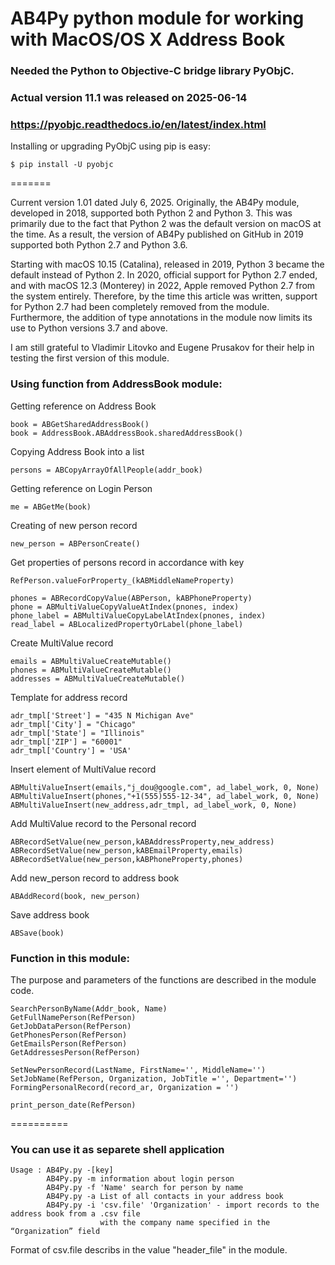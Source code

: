 

# AB4Py python module for working with MacOS/OS X Address Book

### Needed the Python to Objective-C bridge library PyObjC. 
### Actual version 11.1 was released on 2025-06-14 
### https://pyobjc.readthedocs.io/en/latest/index.html


Installing or upgrading PyObjC using pip is easy:

    $ pip install -U pyobjc

=======

Current version 1.01 dated July 6, 2025. 
Originally, the AB4Py module, developed in 2018, supported both Python 2 and Python 3. This was primarily due to the fact that Python 2 was the default version on macOS at the time. As a result, the version of AB4Py published on GitHub in 2019 supported both Python 2.7 and Python 3.6.

Starting with macOS 10.15 (Catalina), released in 2019, Python 3 became the default instead of Python 2. In 2020, official support for Python 2.7 ended, and with macOS 12.3 (Monterey) in 2022, Apple removed Python 2.7 from the system entirely.
Therefore, by the time this article was written, support for Python 2.7 had been completely removed from the module. Furthermore, the addition of type annotations in the module now limits its use to Python versions 3.7 and above.

I am still grateful to Vladimir Litovko and Eugene Prusakov for their help in testing the first version of this module.

### Using function from AddressBook module:

Getting reference on Address Book

    book = ABGetSharedAddressBook()
    book = AddressBook.ABAddressBook.sharedAddressBook()

Copying Address Book into a list

    persons = ABCopyArrayOfAllPeople(addr_book)

Getting reference on Login Person

    me = ABGetMe(book)

Creating of new person record

    new_person = ABPersonCreate()

Get properties of persons record in accordance with key

    RefPerson.valueForProperty_(kABMiddleNameProperty)
  
    phones = ABRecordCopyValue(ABPerson, kABPhoneProperty)
    phone = ABMultiValueCopyValueAtIndex(pnones, index)
    phone_label = ABMultiValueCopyLabelAtIndex(pnones, index)
    read_label = ABLocalizedPropertyOrLabel(phone_label)

Create MultiValue record

    emails = ABMultiValueCreateMutable()
    phones = ABMultiValueCreateMutable()
    addresses = ABMultiValueCreateMutable()

Template for address record

    adr_tmpl['Street'] = "435 N Michigan Ave"
    adr_tmpl['City'] = "Chicago"
    adr_tmpl['State'] = "Illinois"
    adr_tmpl['ZIP'] = "60001"
    adr_tmpl['Country'] = 'USA'

Insert element of MultiValue record

    ABMultiValueInsert(emails,"j_dou@google.com", ad_label_work, 0, None)
    ABMultiValueInsert(phones,"+1(555)555-12-34", ad_label_work, 0, None)
    ABMultiValueInsert(new_address,adr_tmpl, ad_label_work, 0, None)

Add MultiValue record to the Personal record

    ABRecordSetValue(new_person,kABAddressProperty,new_address)
    ABRecordSetValue(new_person,kABEmailProperty,emails)
    ABRecordSetValue(new_person,kABPhoneProperty,phones)

Add new_person record to address book 

    ABAddRecord(book, new_person)

Save address book  

    ABSave(book)


### Function in this module:

The purpose and parameters of the functions are described in the module code.

    SearchPersonByName(Addr_book, Name)
    GetFullNamePerson(RefPerson)
    GetJobDataPerson(RefPerson)
    GetPhonesPerson(RefPerson)
    GetEmailsPerson(RefPerson)
    GetAddressesPerson(RefPerson)

    SetNewPersonRecord(LastName, FirstName='', MiddleName='')
    SetJobName(RefPerson, Organization, JobTitle ='', Department='')
    FormingPersonalRecord(record_ar, Organization = '')
 
    print_person_date(RefPerson)
==========

### You can use it as separete shell application

    Usage : AB4Py.py -[key]
            AB4Py.py -m information about login person
            AB4Py.py -f 'Name' search for person by name
            AB4Py.py -a List of all contacts in your address book
            AB4Py.py -i 'csv.file' 'Organization' - import records to the address book from a .csv file
                        with the company name specified in the “Organization” field
        
Format of csv.file describs in the value "header_file" in the module.
